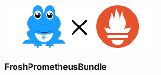 <p align="center">
<img src="./img/FroshPrometheusBundle.png" alt="FroshPrometheusBundle">
</p>

# FroshPrometheusBundle
